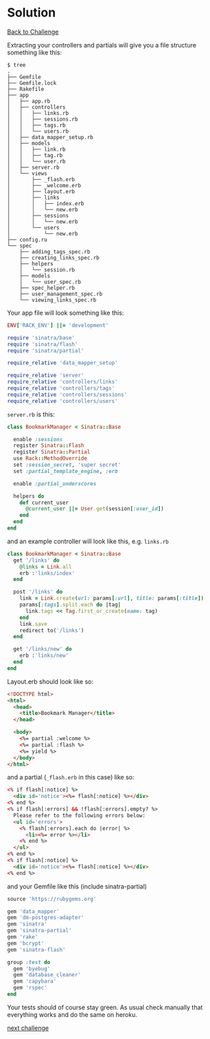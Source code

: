 # Solution

[Back to Challenge](../25_refactoring.md)

Extracting your controllers and partials will give you a file structure something like this:

```
$ tree
.
├── Gemfile
├── Gemfile.lock
├── Rakefile
├── app
│   ├── app.rb
│   ├── controllers
│   │   ├── links.rb
│   │   ├── sessions.rb
│   │   ├── tags.rb
│   │   └── users.rb
│   ├── data_mapper_setup.rb
│   ├── models
│   │   ├── link.rb
│   │   ├── tag.rb
│   │   └── user.rb
│   ├── server.rb
│   └── views
│       ├── _flash.erb
│       ├── _welcome.erb
│       ├── layout.erb
│       ├── links
│       │   ├── index.erb
│       │   └── new.erb
│       ├── sessions
│       │   └── new.erb
│       └── users
│           └── new.erb
├── config.ru
└── spec
    ├── adding_tags_spec.rb
    ├── creating_links_spec.rb
    ├── helpers
    │   └── session.rb
    ├── models
    │   └── user_spec.rb
    ├── spec_helper.rb
    ├── user_management_spec.rb
    └── viewing_links_spec.rb
```

Your app file will look something like this:

```ruby
ENV['RACK_ENV'] ||= 'development'

require 'sinatra/base'
require 'sinatra/flash'
require 'sinatra/partial'

require_relative 'data_mapper_setup'

require_relative 'server'
require_relative 'controllers/links'
require_relative 'controllers/tags'
require_relative 'controllers/sessions'
require_relative 'controllers/users'
```

`server.rb` is this:

```ruby
class BookmarkManager < Sinatra::Base

  enable :sessions
  register Sinatra::Flash
  register Sinatra::Partial
  use Rack::MethodOverride
  set :session_secret, 'super secret'
  set :partial_template_engine, :erb

  enable :partial_underscores

  helpers do
    def current_user
      @current_user ||= User.get(session[:user_id])
    end
  end
end
```

and an example controller will look like this, e.g. `links.rb`

```ruby
class BookmarkManager < Sinatra::Base
  get '/links' do
    @links = Link.all
    erb :'links/index'
  end

  post '/links' do
    link = Link.create(url: params[:url], title: params[:title])
    params[:tags].split.each do |tag|
      link.tags << Tag.first_or_create(name: tag)
    end
    link.save
    redirect to('/links')
  end

  get '/links/new' do
    erb :'links/new'
  end
end
```

Layout.erb should look like so:

```html
<!DOCTYPE html>
<html>
  <head>
    <title>Bookmark Manager</title>
  </head>

  <body>
    <%= partial :welcome %>
    <%= partial :flash %>
    <%= yield %>
  </body>
</html>
```

and a partial (`_flash.erb` in this case) like so:

```html
<% if flash[:notice] %>
  <div id='notice'><%= flash[:notice] %></div>
<% end %>
<% if flash[:errors] && !flash[:errors].empty? %>
  Please refer to the following errors below:
  <ul id='errors'>
    <% flash[:errors].each do |error| %>
      <li><%= error %></li>
    <% end %>
  </ul>
<% end %>
<% if flash[:notice] %>
  <div id='notice'><%= flash[:notice] %></div>
<% end %>
```

and your Gemfile like this (include sinatra-partial)

```ruby
source 'https://rubygems.org'

gem 'data_mapper'
gem 'dm-postgres-adapter'
gem 'sinatra'
gem 'sinatra-partial'
gem 'rake'
gem 'bcrypt'
gem 'sinatra-flash'

group :test do
  gem 'byebug'
  gem 'database_cleaner'
  gem 'capybara'
  gem 'rspec'
end
```

Your tests should of course stay green.  As usual check manually that everything works and do the same on heroku.

[next challenge](../26_.md)
